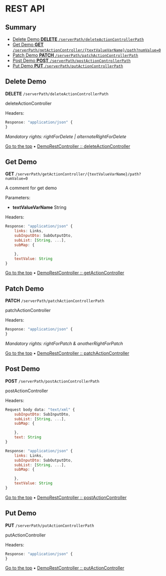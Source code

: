 # REST API

## Summary <a name="top"></a>

* [Delete Demo **DELETE** `/serverPath/deleteActionControllerPath`](#goto546779669)
* [Get Demo **GET** `/serverPath/getActionController/{textValueVarName}/path?numValue=0`](#goto3292818944)
* [Patch Demo **PATCH** `/serverPath/patchActionControllerPath`](#goto3046218300)
* [Post Demo **POST** `/serverPath/postActionControllerPath`](#goto734994824)
* [Put Demo **PUT** `/serverPath/putActionControllerPath`](#goto1734623014)

## <a name="goto546779669"></a> Delete Demo
**DELETE** `/serverPath/deleteActionControllerPath`

deleteActionController

Headers: 

```javascript
Response: "application/json" {
}
```

_Mandatory rights: rightForDelete | alternateRightForDelete_

[Go to the top](#top) &bull; [DemoRestController :: deleteActionController](/blob/master/src/main/java/tv/hd3g/selfautorestdoc/demo/DemoRestController.java#70)

## <a name="goto3292818944"></a> Get Demo
**GET** `/serverPath/getActionController/{textValueVarName}/path?numValue=0`

A comment for get demo

Parameters:
 - **textValueVarName** String

Headers: 

```javascript
Response: "application/json" {
    links: Links,
    subInputDto: SubOutputDto,
    subList: [String, ...],
    subMap: {

    },
    textValue: String
}
```

[Go to the top](#top) &bull; [DemoRestController :: getActionController](/blob/master/src/main/java/tv/hd3g/selfautorestdoc/demo/DemoRestController.java#55)

## <a name="goto3046218300"></a> Patch Demo
**PATCH** `/serverPath/patchActionControllerPath`

patchActionController

Headers: 

```javascript
Response: "application/json" {
}
```

_Mandatory rights: rightForPatch & anotherRightForPatch_

[Go to the top](#top) &bull; [DemoRestController :: patchActionController](/blob/master/src/main/java/tv/hd3g/selfautorestdoc/demo/DemoRestController.java#76)

## <a name="goto734994824"></a> Post Demo
**POST** `/serverPath/postActionControllerPath`

postActionController

Headers: 

```javascript
Request body data: "text/xml" {
    subInputDto: SubInputDto,
    subList: [String, ...],
    subMap: {

    },
    text: String
}
```

```javascript
Response: "application/json" {
    links: Links,
    subInputDto: SubOutputDto,
    subList: [String, ...],
    subMap: {

    },
    textValue: String
}
```

[Go to the top](#top) &bull; [DemoRestController :: postActionController](/blob/master/src/main/java/tv/hd3g/selfautorestdoc/demo/DemoRestController.java#46)

## <a name="goto1734623014"></a> Put Demo
**PUT** `/serverPath/putActionControllerPath`

putActionController

Headers: 

```javascript
Response: "application/json" {
}
```

[Go to the top](#top) &bull; [DemoRestController :: putActionController](/blob/master/src/main/java/tv/hd3g/selfautorestdoc/demo/DemoRestController.java#63)

